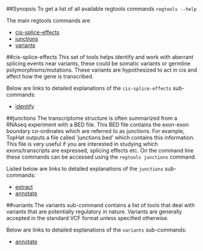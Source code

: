 ##Synopsis
To get a list of all available regtools commands `regtools --help`

The main regtools commands are

- [cis-splice-effects](#cis-splice-effects)
- [junctions](#junctions)
- [variants](#variants)

##cis-splice-effects
This set of tools helps identify and work with aberrant splicing events near variants, these could be somatic variants or germline polymorphisms/mutations. These variants are hypothesized to act in cis and affect how the gene is transcribed.

Below are links to detailed explanations of the `cis-splice-effects` sub-commands:

- [identify](cis-splice-effects-identify.md)

##junctions
The transcriptome structure is often summarized from a RNAseq experiment with a BED file. This BED file contains the exon-exon boundary co-ordinates which are referred to as junctions. For example, TopHat outputs a file called 'junctions.bed' which contains this information. This file is very useful if you are interested in studying which exons/transcripts are expressed, splicing effects etc. On the command line these commands can be accessed using the `regtools junctions` command.

Listed below are links to detailed explanations of the `junctions` sub-commands:

- [extract](junctions-extract.md)
- [annotate](junctions-annotate.md)

##variants
The variants sub-command contains a list of tools that deal with variants that are potentially regulatory in nature. Variants are generally accepted in the standard VCF format unless specified otherwise.

Below are links to detailed explanations of the `variants` sub-commands:

- [annotate](variants-annotate.md)

